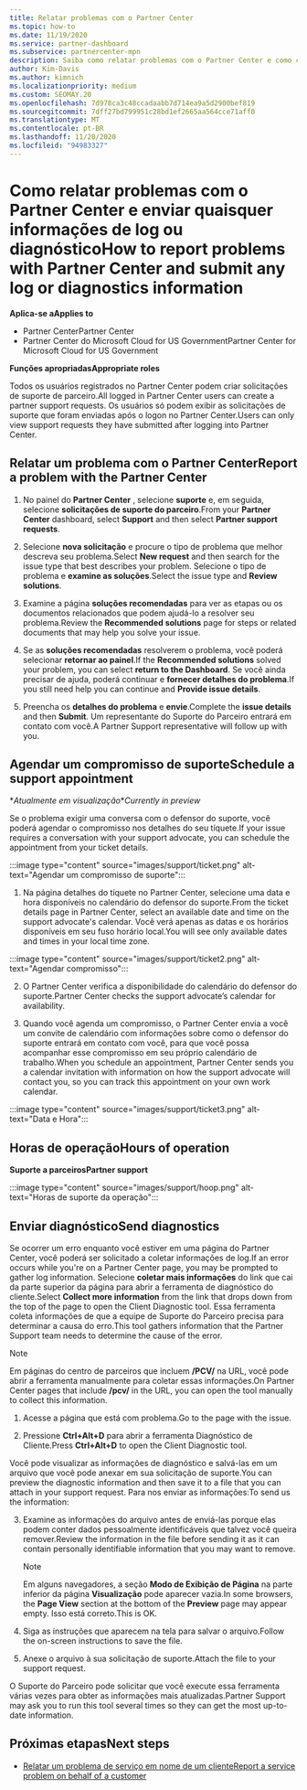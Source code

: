 ```yaml
---
title: Relatar problemas com o Partner Center
ms.topic: how-to
ms.date: 11/19/2020
ms.service: partner-dashboard
ms.subservice: partnercenter-mpn
description: Saiba como relatar problemas com o Partner Center e como coletar informações de diagnóstico para a equipe de suporte do parceiro.
author: Kim-Davis
ms.author: kimnich
ms.localizationpriority: medium
ms.custom: SEOMAY.20
ms.openlocfilehash: 7d978ca3c48ccadaabb7d714ea9a5d2900bef819
ms.sourcegitcommit: 7dff27bd799951c28bd1ef2665aa564cce71aff0
ms.translationtype: MT
ms.contentlocale: pt-BR
ms.lasthandoff: 11/20/2020
ms.locfileid: "94983327"
---
```

# <a name="how-to-report-problems-with-partner-center-and-submit-any-log-or-diagnostics-information"></a><span data-ttu-id="d1125-103">Como relatar problemas com o Partner Center e enviar quaisquer informações de log ou diagnóstico</span><span class="sxs-lookup"><span data-stu-id="d1125-103">How to report problems with Partner Center and submit any log or diagnostics information</span></span>

<span data-ttu-id="d1125-104">**Aplica-se a**</span><span class="sxs-lookup"><span data-stu-id="d1125-104">**Applies to**</span></span>

- <span data-ttu-id="d1125-105">Partner Center</span><span class="sxs-lookup"><span data-stu-id="d1125-105">Partner Center</span></span>
- <span data-ttu-id="d1125-106">Partner Center do Microsoft Cloud for US Government</span><span class="sxs-lookup"><span data-stu-id="d1125-106">Partner Center for Microsoft Cloud for US Government</span></span>

<span data-ttu-id="d1125-107">**Funções apropriadas**</span><span class="sxs-lookup"><span data-stu-id="d1125-107">**Appropriate roles**</span></span>

<span data-ttu-id="d1125-108">Todos os usuários registrados no Partner Center podem criar solicitações de suporte de parceiro.</span><span class="sxs-lookup"><span data-stu-id="d1125-108">All logged in Partner Center users can create a partner support requests.</span></span> <span data-ttu-id="d1125-109">Os usuários só podem exibir as solicitações de suporte que foram enviadas após o logon no Partner Center.</span><span class="sxs-lookup"><span data-stu-id="d1125-109">Users can only view support requests they have submitted after logging into Partner Center.</span></span>

## <a name="report-a-problem-with-the-partner-center"></a><span data-ttu-id="d1125-110">Relatar um problema com o Partner Center</span><span class="sxs-lookup"><span data-stu-id="d1125-110">Report a problem with the Partner Center</span></span>

1. <span data-ttu-id="d1125-111">No painel do **Partner Center** , selecione **suporte** e, em seguida, selecione **solicitações de suporte do parceiro**.</span><span class="sxs-lookup"><span data-stu-id="d1125-111">From your **Partner Center** dashboard, select **Support** and then select **Partner support requests**.</span></span>

2. <span data-ttu-id="d1125-112">Selecione **nova solicitação** e procure o tipo de problema que melhor descreva seu problema.</span><span class="sxs-lookup"><span data-stu-id="d1125-112">Select **New request** and then search for the issue type that best describes your problem.</span></span> <span data-ttu-id="d1125-113">Selecione o tipo de problema e **examine as soluções**.</span><span class="sxs-lookup"><span data-stu-id="d1125-113">Select the issue type and **Review solutions**.</span></span>

3. <span data-ttu-id="d1125-114">Examine a página **soluções recomendadas** para ver as etapas ou os documentos relacionados que podem ajudá-lo a resolver seu problema.</span><span class="sxs-lookup"><span data-stu-id="d1125-114">Review the **Recommended solutions** page for steps or related documents that may help you solve your issue.</span></span>

4. <span data-ttu-id="d1125-115">Se as **soluções recomendadas** resolverem o problema, você poderá selecionar **retornar ao painel**.</span><span class="sxs-lookup"><span data-stu-id="d1125-115">If the **Recommended solutions** solved your problem, you can select **return to the Dashboard**.</span></span> <span data-ttu-id="d1125-116">Se você ainda precisar de ajuda, poderá continuar e **fornecer detalhes do problema**.</span><span class="sxs-lookup"><span data-stu-id="d1125-116">If you still need help you can continue and **Provide issue details**.</span></span>

5. <span data-ttu-id="d1125-117">Preencha os **detalhes do problema** e **envie**.</span><span class="sxs-lookup"><span data-stu-id="d1125-117">Complete the **issue details** and then **Submit**.</span></span> <span data-ttu-id="d1125-118">Um representante do Suporte do Parceiro entrará em contato com você.</span><span class="sxs-lookup"><span data-stu-id="d1125-118">A Partner Support representative will follow up with you.</span></span>

## <a name="schedule-a-support-appointment"></a><span data-ttu-id="d1125-119">Agendar um compromisso de suporte</span><span class="sxs-lookup"><span data-stu-id="d1125-119">Schedule a support appointment</span></span> 

<span data-ttu-id="d1125-120">\**Atualmente em visualização*</span><span class="sxs-lookup"><span data-stu-id="d1125-120">\**Currently in preview*</span></span>

<span data-ttu-id="d1125-121">Se o problema exigir uma conversa com o defensor do suporte, você poderá agendar o compromisso nos detalhes do seu tíquete.</span><span class="sxs-lookup"><span data-stu-id="d1125-121">If your issue requires a conversation with your support advocate, you can schedule the appointment from your ticket details.</span></span>

:::image type="content" source="images/support/ticket.png" alt-text="Agendar um compromisso de suporte":::

1.  <span data-ttu-id="d1125-123">Na página detalhes do tíquete no Partner Center, selecione uma data e hora disponíveis no calendário do defensor do suporte.</span><span class="sxs-lookup"><span data-stu-id="d1125-123">From the ticket details page in Partner Center, select an available date and time on the support advocate's calendar.</span></span> <span data-ttu-id="d1125-124">Você verá apenas as datas e os horários disponíveis em seu fuso horário local.</span><span class="sxs-lookup"><span data-stu-id="d1125-124">You will see only available dates and times in your local time zone.</span></span>

:::image type="content" source="images/support/ticket2.png" alt-text="Agendar compromisso":::

2. <span data-ttu-id="d1125-126">O Partner Center verifica a disponibilidade do calendário do defensor do suporte.</span><span class="sxs-lookup"><span data-stu-id="d1125-126">Partner Center checks the support advocate’s  calendar for availability.</span></span>

1. <span data-ttu-id="d1125-127">Quando você agenda um compromisso, o Partner Center envia a você um convite de calendário com informações sobre como o defensor do suporte entrará em contato com você, para que você possa acompanhar esse compromisso em seu próprio calendário de trabalho.</span><span class="sxs-lookup"><span data-stu-id="d1125-127">When you schedule an appointment, Partner Center sends you a calendar invitation with information on how the support advocate will contact you, so you can track this appointment on your own work calendar.</span></span>

:::image type="content" source="images/support/ticket3.png" alt-text="Data e Hora":::

## <a name="hours-of-operation"></a><span data-ttu-id="d1125-129">Horas de operação</span><span class="sxs-lookup"><span data-stu-id="d1125-129">Hours of operation</span></span>

<span data-ttu-id="d1125-130">**Suporte a parceiros**</span><span class="sxs-lookup"><span data-stu-id="d1125-130">**Partner support**</span></span>

:::image type="content" source="images/support/hoop.png" alt-text="Horas de suporte da operação":::

## <a name="send-diagnostics"></a><span data-ttu-id="d1125-132">Enviar diagnóstico</span><span class="sxs-lookup"><span data-stu-id="d1125-132">Send diagnostics</span></span>

<span data-ttu-id="d1125-133">Se ocorrer um erro enquanto você estiver em uma página do Partner Center, você poderá ser solicitado a coletar informações de log.</span><span class="sxs-lookup"><span data-stu-id="d1125-133">If an error occurs while you're on a Partner Center page, you may be prompted to gather log information.</span></span> <span data-ttu-id="d1125-134">Selecione **coletar mais informações** do link que cai da parte superior da página para abrir a ferramenta de diagnóstico do cliente.</span><span class="sxs-lookup"><span data-stu-id="d1125-134">Select **Collect more information** from the link that drops down from the top of the page to open the Client Diagnostic tool.</span></span> <span data-ttu-id="d1125-135">Essa ferramenta coleta informações de que a equipe de Suporte do Parceiro precisa para determinar a causa do erro.</span><span class="sxs-lookup"><span data-stu-id="d1125-135">This tool gathers information that the Partner Support team needs to determine the cause of the error.</span></span> 

>[!NOTE]
><span data-ttu-id="d1125-136">Em páginas do centro de parceiros que incluem **/PCV/** na URL, você pode abrir a ferramenta manualmente para coletar essas informações.</span><span class="sxs-lookup"><span data-stu-id="d1125-136">On Partner Center pages that include **/pcv/** in the URL, you can open the tool manually to collect this information.</span></span>

1. <span data-ttu-id="d1125-137">Acesse a página que está com problema.</span><span class="sxs-lookup"><span data-stu-id="d1125-137">Go to the page with the issue.</span></span>

2. <span data-ttu-id="d1125-138">Pressione **Ctrl+Alt+D** para abrir a ferramenta Diagnóstico de Cliente.</span><span class="sxs-lookup"><span data-stu-id="d1125-138">Press **Ctrl+Alt+D** to open the Client Diagnostic tool.</span></span>

<span data-ttu-id="d1125-139">Você pode visualizar as informações de diagnóstico e salvá-las em um arquivo que você pode anexar em sua solicitação de suporte.</span><span class="sxs-lookup"><span data-stu-id="d1125-139">You can preview the diagnostic information and then save it to a file that you can attach in your support request.</span></span> <span data-ttu-id="d1125-140">Para nos enviar as informações:</span><span class="sxs-lookup"><span data-stu-id="d1125-140">To send us the information:</span></span>

3. <span data-ttu-id="d1125-141">Examine as informações do arquivo antes de enviá-las porque elas podem conter dados pessoalmente identificáveis que talvez você queira remover.</span><span class="sxs-lookup"><span data-stu-id="d1125-141">Review the information in the file before sending it as it can contain personally identifiable information that you may want to remove.</span></span>

    >[!NOTE]
    ><span data-ttu-id="d1125-142">Em alguns navegadores, a seção **Modo de Exibição de Página** na parte inferior da página **Visualização** pode aparecer vazia.</span><span class="sxs-lookup"><span data-stu-id="d1125-142">In some browsers, the **Page View** section at the bottom of the **Preview** page may appear empty.</span></span> <span data-ttu-id="d1125-143">Isso está correto.</span><span class="sxs-lookup"><span data-stu-id="d1125-143">This is OK.</span></span>

4. <span data-ttu-id="d1125-144">Siga as instruções que aparecem na tela para salvar o arquivo.</span><span class="sxs-lookup"><span data-stu-id="d1125-144">Follow the on-screen instructions to save the file.</span></span>

5. <span data-ttu-id="d1125-145">Anexe o arquivo à sua solicitação de suporte.</span><span class="sxs-lookup"><span data-stu-id="d1125-145">Attach the file to your support request.</span></span>

<span data-ttu-id="d1125-146">O Suporte do Parceiro pode solicitar que você execute essa ferramenta várias vezes para obter as informações mais atualizadas.</span><span class="sxs-lookup"><span data-stu-id="d1125-146">Partner Support may ask you to run this tool several times so they can get the most up-to-date information.</span></span>

## <a name="next-steps"></a><span data-ttu-id="d1125-147">Próximas etapas</span><span class="sxs-lookup"><span data-stu-id="d1125-147">Next steps</span></span>

- [<span data-ttu-id="d1125-148">Relatar um problema de serviço em nome de um cliente</span><span class="sxs-lookup"><span data-stu-id="d1125-148">Report a service problem on behalf of a customer</span></span>](report-problems-on-behalf-of-a-customer.md)
